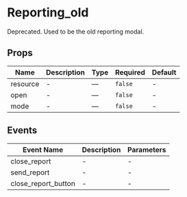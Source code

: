 # Reporting_old

Deprecated. Used to be the old reporting modal.

## Props

<!-- @vuese:Reporting_old:props:start -->
|Name|Description|Type|Required|Default|
|---|---|---|---|---|
|resource|-|—|`false`|-|
|open|-|—|`false`|-|
|mode|-|—|`false`|-|

<!-- @vuese:Reporting_old:props:end -->


## Events

<!-- @vuese:Reporting_old:events:start -->
|Event Name|Description|Parameters|
|---|---|---|
|close_report|-|-|
|send_report|-|-|
|close_report_button|-|-|

<!-- @vuese:Reporting_old:events:end -->


